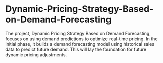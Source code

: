 # Dynamic-Pricing-Strategy-Based-on-Demand-Forecasting
The project, Dynamic Pricing Strategy Based on Demand Forecasting, focuses on using demand predictions to optimize real-time pricing. In the initial phase, it builds a demand forecasting model using historical sales data to predict future demand. This will lay the foundation for future dynamic pricing adjustments.
